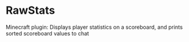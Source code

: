 # RawStats
Minecraft plugin: Displays player statistics on a scoreboard, and prints sorted scoreboard values to chat
